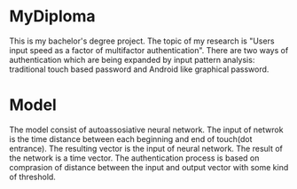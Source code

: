 # MyDiploma

This is my bachelor's degree project. The topic of my research is "Users input speed as a factor of multifactor authentication". There are two ways of authentication which are being expanded by input pattern analysis: traditional touch based password and Android like graphical password. 


# Model
The model consist of autoassosiative neural network. The input of netwrok is the time distance between each beginning and end of touch(dot entrance). The resulting vector is the input of neural network. The result of the network is a time vector. The authentication process is based on comprasion of distance between the input and output vector with some kind of threshold. 

